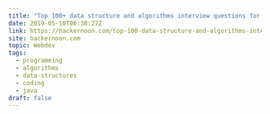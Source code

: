 ```yaml
---
title: "Top 100+ data structure and algorithms interview questions for practice"
date: 2019-05-10T06:38:27Z
link: https://hackernoon.com/top-100-data-structure-and-algorithms-interview-questions-for-practice-d5071e92321e?source=rss----3a8144eabfe3---4&utm_medium=RSS&utm_source=hune
site: hackernoon.com
topic: Webdev
tags:
  - programming
  - algorithms
  - data-structures
  - coding
  - java
draft: false
---
```

